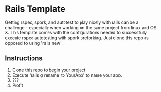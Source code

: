 # Rails Template
Getting rspec, spork, and autotest to play nicely with rails can be a challenge - especially when working on the same project from linux and OS X. This template comes with the configurations needed to successfully execute rspec autotesting with spork preforking. Just clone this repo as opposed to using 'rails new'

## Instructions
1. Clone this repo to begin your project
2. Execute 'rails g rename_to YourApp' to name your app. 
3. ???
4. Profit
